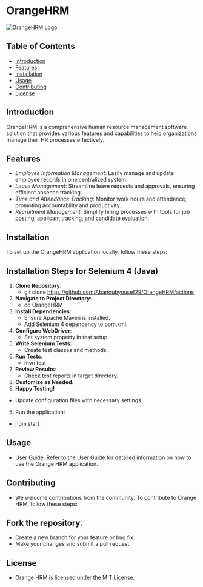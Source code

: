 # OrangeHRM

![OrangeHRM Logo](https://opensource-demo.orangehrmlive.com/web/images/ohrm_branding.png)


## Table of Contents

- [Introduction](#introduction)
- [Features](#features)
- [Installation](#installation)
- [Usage](#usage)
- [Contributing](#contributing)
- [License](#license)

## Introduction

OrangeHRM is a comprehensive human resource management software solution that provides various features and capabilities to help organizations manage their HR processes effectively.

## Features

- *Employee Information Management*: Easily manage and update employee records in one centralized system.
- *Leave Management*: Streamline leave requests and approvals, ensuring efficient absence tracking.
- *Time and Attendance Tracking*: Monitor work hours and attendance, promoting accountability and productivity.
- *Recruitment Management*: Simplify hiring processes with tools for job posting, applicant tracking, and candidate evaluation.

## Installation

To set up the OrangeHRM application locally, follow these steps:

## Installation Steps for Selenium 4 (Java)

1. **Clone Repository**:
   - git clone <https://github.com/Abanoubyousef29/OrangeHRM/actions>
2. **Navigate to Project Directory**:
   - cd OrangeHRM
3. **Install Dependencies**:
   - Ensure Apache Maven is installed.
   - Add Selenium 4 dependency to pom.xml.
4. **Configure WebDriver**:
   - Set system property in test setup.
5. **Write Selenium Tests**:
   - Create test classes and methods.
6. **Run Tests**:
   - mvn test
7. **Review Results**:
   - Check test reports in target directory.
8. **Customize as Needed**.
9. **Happy Testing!**


* Update configuration files with necessary settings.
5. Run the application:
*   npm start

## Usage
* User Guide: Refer to the User Guide for detailed information on how to use the Orange HRM application.

## Contributing
* We welcome contributions from the community. To contribute to Orange HRM, follow these steps:

## Fork the repository.
* Create a new branch for your feature or bug fix.
* Make your changes and submit a pull request.

## License
* Orange HRM is licensed under the MIT License.